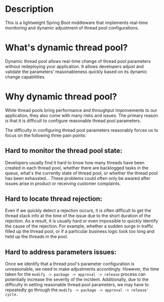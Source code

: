 # Description
This is a lightweight Spring Boot middleware that implements real-time monitoring and dynamic adjustment of thread pool configurations.
# What's dynamic thread pool?
Dynamic thread pool allows real-time change of thread pool parameters without redeploying your application. It allows developers adjust and validate the parameters' reasonableness quickly based on its dynamic change capabilities.
# Why dynamic thread pool?
While thread pools bring performance and throughput improvements to our application, they also come with many risks and issues. The primary reason is that it is difficult to configure reasonable thread pool parameters. 

The difficulty in configuring thread pool parameters reasonably forces us to focus on the following three pain points:
## Hard to monitor the thread pool state: 
Developers usually find it hard to know how many threads have been created in each thread pool, whether there are backlogged tasks in the queue, what's the currently state of thread pool, or whether the thread pool has been exhausted... These problems could often only be awared after issues arise in product or receiving customer complaints.
## Hard to locate thread rejection: 
Even if we quickly detect a rejection occurs, it is often difficult to get the thread stack info at the time of the issue due to the short duration of the rejection. As a result, it is usually hard or even impossible to quickly identify the cause of the rejection. For example, whether a sudden surge in traffic filled up the thread pool, or if a particular business logic took too long and held up the threads in the pool.
## Hard to address parameters issues: 
Once we identify that a thread pool's parameter configuration is unreasonable, we need to make adjustments accordingly. However, the time taken for the `modify -> package -> approval -> release` process can potentially increase the severity of the incident. Additionally, due to the difficulty in setting reasonable thread pool parameters, we may have to repeatedly go through the `modify -> package -> approval -> release' cycle.`

